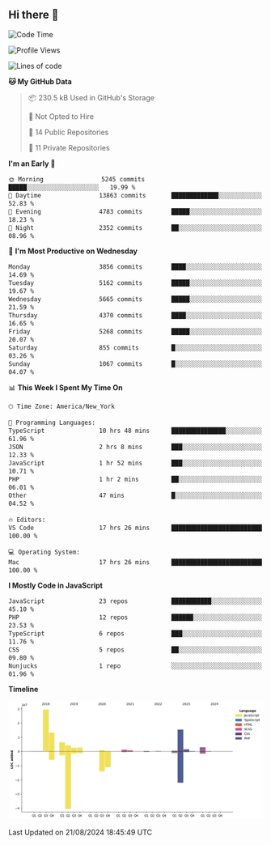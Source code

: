 ## Hi there 👋

<!--START_SECTION:waka-->
![Code Time](http://img.shields.io/badge/Code%20Time-289%20hrs%203%20mins-blue)

![Profile Views](http://img.shields.io/badge/Profile%20Views-0-blue)

![Lines of code](https://img.shields.io/badge/From%20Hello%20World%20I%27ve%20Written-83.0%20million%20lines%20of%20code-blue)

**🐱 My GitHub Data** 

> 📦 230.5 kB Used in GitHub's Storage 
 > 
> 🚫 Not Opted to Hire
 > 
> 📜 14 Public Repositories 
 > 
> 🔑 11 Private Repositories 
 > 
**I'm an Early 🐤** 

```text
🌞 Morning                5245 commits        █████░░░░░░░░░░░░░░░░░░░░   19.99 % 
🌆 Daytime                13863 commits       █████████████░░░░░░░░░░░░   52.83 % 
🌃 Evening                4783 commits        █████░░░░░░░░░░░░░░░░░░░░   18.23 % 
🌙 Night                  2352 commits        ██░░░░░░░░░░░░░░░░░░░░░░░   08.96 % 
```
📅 **I'm Most Productive on Wednesday** 

```text
Monday                   3856 commits        ████░░░░░░░░░░░░░░░░░░░░░   14.69 % 
Tuesday                  5162 commits        █████░░░░░░░░░░░░░░░░░░░░   19.67 % 
Wednesday                5665 commits        █████░░░░░░░░░░░░░░░░░░░░   21.59 % 
Thursday                 4370 commits        ████░░░░░░░░░░░░░░░░░░░░░   16.65 % 
Friday                   5268 commits        █████░░░░░░░░░░░░░░░░░░░░   20.07 % 
Saturday                 855 commits         █░░░░░░░░░░░░░░░░░░░░░░░░   03.26 % 
Sunday                   1067 commits        █░░░░░░░░░░░░░░░░░░░░░░░░   04.07 % 
```


📊 **This Week I Spent My Time On** 

```text
🕑︎ Time Zone: America/New_York

💬 Programming Languages: 
TypeScript               10 hrs 48 mins      ███████████████░░░░░░░░░░   61.96 % 
JSON                     2 hrs 8 mins        ███░░░░░░░░░░░░░░░░░░░░░░   12.33 % 
JavaScript               1 hr 52 mins        ███░░░░░░░░░░░░░░░░░░░░░░   10.71 % 
PHP                      1 hr 2 mins         ██░░░░░░░░░░░░░░░░░░░░░░░   06.01 % 
Other                    47 mins             █░░░░░░░░░░░░░░░░░░░░░░░░   04.52 % 

🔥 Editors: 
VS Code                  17 hrs 26 mins      █████████████████████████   100.00 % 

💻 Operating System: 
Mac                      17 hrs 26 mins      █████████████████████████   100.00 % 
```

**I Mostly Code in JavaScript** 

```text
JavaScript               23 repos            ███████████░░░░░░░░░░░░░░   45.10 % 
PHP                      12 repos            ██████░░░░░░░░░░░░░░░░░░░   23.53 % 
TypeScript               6 repos             ███░░░░░░░░░░░░░░░░░░░░░░   11.76 % 
CSS                      5 repos             ██░░░░░░░░░░░░░░░░░░░░░░░   09.80 % 
Nunjucks                 1 repo              ░░░░░░░░░░░░░░░░░░░░░░░░░   01.96 % 
```



**Timeline**

![Lines of Code chart](https://raw.githubusercontent.com/wilbertcaba/wilbertcaba/main/assets/bar_graph.png)


 Last Updated on 21/08/2024 18:45:49 UTC
<!--END_SECTION:waka-->

<!--
**wilbertcaba/wilbertcaba** is a ✨ _special_ ✨ repository because its `README.md` (this file) appears on your GitHub profile.

Here are some ideas to get you started:

- 🔭 I’m currently working on ...
- 🌱 I’m currently learning ...
- 👯 I’m looking to collaborate on ...
- 🤔 I’m looking for help with ...
- 💬 Ask me about ...
- 📫 How to reach me: ...
- 😄 Pronouns: ...
- ⚡ Fun fact: ...
-->
